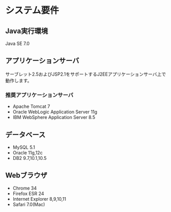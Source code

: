 # システム要件

## Java実行環境

Java SE 7.0


## アプリケーションサーバ

サーブレット2.5およびJSP2.1をサポートするJ2EEアプリケーションサーバ上で動作します。

### 推奨アプリケーションサーバ

* Apache Tomcat 7
* Oracle WebLogic Application Server 11g
* IBM WebSphere Application Server 8.5


## データベース

* MySQL 5.1
* Oracle 11g,12c
* DB2 9.7,10.1,10.5

## Webブラウザ

* Chrome 34
* Firefox ESR 24
* Internet Explorer 8,9,10,11
* Safari 7.0(Mac)
